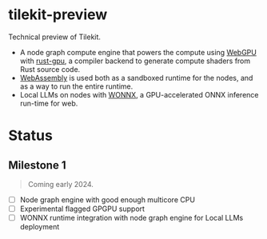 # tilekit-preview

Technical preview of Tilekit.

- A node graph compute engine that powers the compute using [WebGPU](https://developer.mozilla.org/en-US/docs/Web/API/WebGPU_API) with [rust-gpu](https://github.com/EmbarkStudios/rust-gpu), a compiler backend to generate compute shaders from Rust source code.
- [WebAssembly](https://webassembly.org/) is used both as a sandboxed runtime for the nodes, and as a way to run the entire runtime.
- Local LLMs on nodes with [WONNX](https://github.com/webonnx/wonnx),  a GPU-accelerated ONNX inference run-time for web.

# Status

## Milestone 1

> Coming early 2024.

- [ ]  Node graph engine with good enough multicore CPU
- [ ]  Experimental flagged GPGPU support
- [ ]  WONNX runtime integration with node graph engine for Local LLMs deployment
